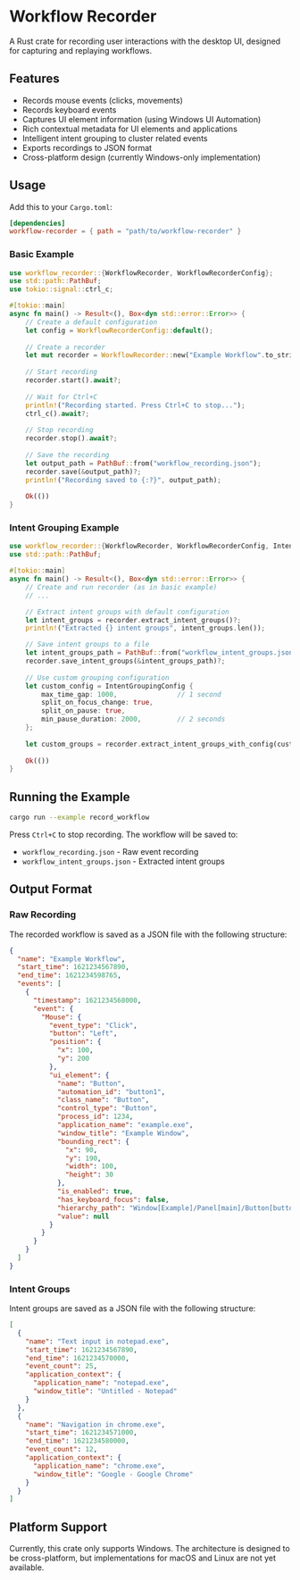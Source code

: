 # Workflow Recorder

A Rust crate for recording user interactions with the desktop UI, designed for capturing and replaying workflows.

## Features

- Records mouse events (clicks, movements)
- Records keyboard events
- Captures UI element information (using Windows UI Automation)
- Rich contextual metadata for UI elements and applications
- Intelligent intent grouping to cluster related events
- Exports recordings to JSON format
- Cross-platform design (currently Windows-only implementation)

## Usage

Add this to your `Cargo.toml`:

```toml
[dependencies]
workflow-recorder = { path = "path/to/workflow-recorder" }
```

### Basic Example

```rust
use workflow_recorder::{WorkflowRecorder, WorkflowRecorderConfig};
use std::path::PathBuf;
use tokio::signal::ctrl_c;

#[tokio::main]
async fn main() -> Result<(), Box<dyn std::error::Error>> {
    // Create a default configuration
    let config = WorkflowRecorderConfig::default();
    
    // Create a recorder
    let mut recorder = WorkflowRecorder::new("Example Workflow".to_string(), config);
    
    // Start recording
    recorder.start().await?;
    
    // Wait for Ctrl+C
    println!("Recording started. Press Ctrl+C to stop...");
    ctrl_c().await?;
    
    // Stop recording
    recorder.stop().await?;
    
    // Save the recording
    let output_path = PathBuf::from("workflow_recording.json");
    recorder.save(&output_path)?;
    println!("Recording saved to {:?}", output_path);
    
    Ok(())
}
```

### Intent Grouping Example

```rust
use workflow_recorder::{WorkflowRecorder, WorkflowRecorderConfig, IntentGroupingConfig};
use std::path::PathBuf;

#[tokio::main]
async fn main() -> Result<(), Box<dyn std::error::Error>> {
    // Create and run recorder (as in basic example)
    // ...

    // Extract intent groups with default configuration
    let intent_groups = recorder.extract_intent_groups()?;
    println!("Extracted {} intent groups", intent_groups.len());

    // Save intent groups to a file
    let intent_groups_path = PathBuf::from("workflow_intent_groups.json");
    recorder.save_intent_groups(&intent_groups_path)?;
    
    // Use custom grouping configuration
    let custom_config = IntentGroupingConfig {
        max_time_gap: 1000,               // 1 second
        split_on_focus_change: true,
        split_on_pause: true,
        min_pause_duration: 2000,         // 2 seconds
    };
    
    let custom_groups = recorder.extract_intent_groups_with_config(custom_config)?;
    
    Ok(())
}
```

## Running the Example

```bash
cargo run --example record_workflow
```

Press `Ctrl+C` to stop recording. The workflow will be saved to:
- `workflow_recording.json` - Raw event recording
- `workflow_intent_groups.json` - Extracted intent groups

## Output Format

### Raw Recording

The recorded workflow is saved as a JSON file with the following structure:

```json
{
  "name": "Example Workflow",
  "start_time": 1621234567890,
  "end_time": 1621234598765,
  "events": [
    {
      "timestamp": 1621234568000,
      "event": {
        "Mouse": {
          "event_type": "Click",
          "button": "Left",
          "position": {
            "x": 100,
            "y": 200
          },
          "ui_element": {
            "name": "Button",
            "automation_id": "button1",
            "class_name": "Button",
            "control_type": "Button",
            "process_id": 1234,
            "application_name": "example.exe",
            "window_title": "Example Window",
            "bounding_rect": {
              "x": 90,
              "y": 190,
              "width": 100,
              "height": 30
            },
            "is_enabled": true,
            "has_keyboard_focus": false,
            "hierarchy_path": "Window[Example]/Panel[main]/Button[button1]",
            "value": null
          }
        }
      }
    }
  ]
}
```

### Intent Groups

Intent groups are saved as a JSON file with the following structure:

```json
[
  {
    "name": "Text input in notepad.exe",
    "start_time": 1621234567890,
    "end_time": 1621234570000,
    "event_count": 25,
    "application_context": {
      "application_name": "notepad.exe",
      "window_title": "Untitled - Notepad"
    }
  },
  {
    "name": "Navigation in chrome.exe",
    "start_time": 1621234571000,
    "end_time": 1621234580000,
    "event_count": 12,
    "application_context": {
      "application_name": "chrome.exe",
      "window_title": "Google - Google Chrome"
    }
  }
]
```

## Platform Support

Currently, this crate only supports Windows. The architecture is designed to be cross-platform, but implementations for macOS and Linux are not yet available.

